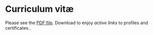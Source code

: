 # Curriculum vitæ
Please see the [PDF file](cv.pdf).
Download to enjoy *active links* to profiles and certificates..
